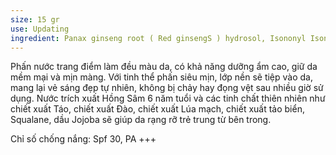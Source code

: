 ```yaml
---
size: 15 gr
use: Updating
ingredient: Panax ginseng root ( Red ginsengS ) hydrosol, Isononyl Isononanoate, Octorylene, Hydrogenated Polyisobutene, Titanium dioxide, Zinc oxide, Polymethylsilsesquioxane, Diisostearyl Malate, Silica, Propanediol, Pentaerythyrityl Tetraethylhexanonate, Cyclopentasiloxane, Cyclotetrasiloxane, Dicaprylyl Ether, C13-15 Alkane, Lauryl PEG-10 Tris(Trimethylsiloxy)silylethyl Dimethicone, PEG-10 Dimethicone, Quaternium-18 Bentonite, Dextrin Palmitate, Dimethicone/Vinyl Dimethicone Crosspolymer, Jojoba Esters, Phenyl Trimethicone, Isododecane, Isobutylmethacrylate/Bis-Hydroxypropyl Dimethicone Acrylate Copolymer, Sorbitan Sesquioleate, Ethanol, VP/Hexadecene Copolymer, Octyldodecanol, Kukui nut oil, Ethylhexylglycerin, Phenoxyethanol, Sodium Chloride, Dimethicone, Tocopheryl Acetate, Hyaluronic acid, Pyrus malus (Apple) juice, Prunus Persica (Peach) juice, Triticum Vulgare (Wheat) seed extract, Hordeum Vulgare seed extract, Panax ginseng root extract, Pigment.
---
```

Phấn nước trang điểm làm đều màu da, có khả năng dưỡng ẩm cao, giữ da mềm mại và mịn màng. Với tinh thể phấn siêu mịn, lớp nền sẽ tiệp vào da, mang lại vẻ sáng đẹp tự nhiên, không bị chảy hay đọng vệt sau nhiều giờ sử dụng. Nước trích xuất Hồng Sâm 6 năm tuổi và các tinh chất thiên nhiên như chiết xuất Táo, chiết xuất Đào, chiết xuất Lúa mạch, chiết xuất tảo biển, Squalane, dầu Jojoba sẽ giúp da rạng rỡ trẻ trung từ bên trong.

Chỉ số chống nắng: Spf 30, PA +++
